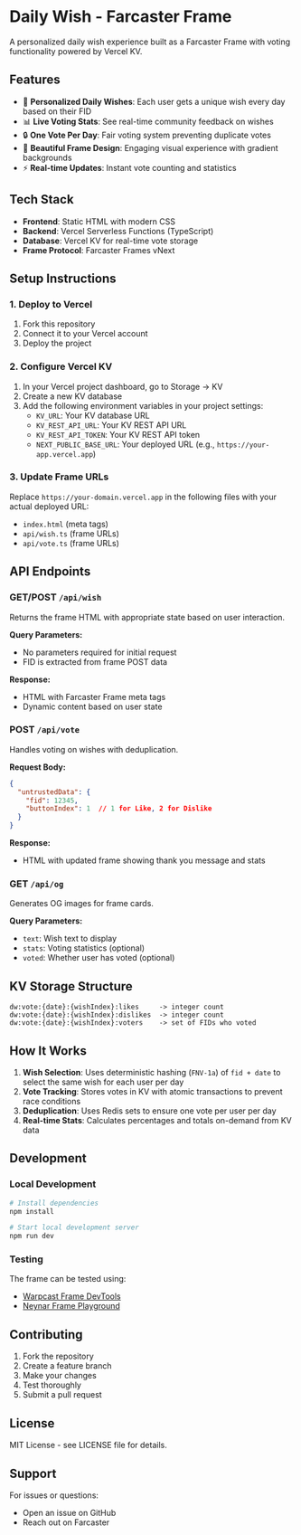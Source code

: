 # Daily Wish - Farcaster Frame

A personalized daily wish experience built as a Farcaster Frame with voting functionality powered by Vercel KV.

## Features

- 🎯 **Personalized Daily Wishes**: Each user gets a unique wish every day based on their FID
- 📊 **Live Voting Stats**: See real-time community feedback on wishes
- 🔒 **One Vote Per Day**: Fair voting system preventing duplicate votes
- 🎨 **Beautiful Frame Design**: Engaging visual experience with gradient backgrounds
- ⚡ **Real-time Updates**: Instant vote counting and statistics

## Tech Stack

- **Frontend**: Static HTML with modern CSS
- **Backend**: Vercel Serverless Functions (TypeScript)
- **Database**: Vercel KV for real-time vote storage
- **Frame Protocol**: Farcaster Frames vNext

## Setup Instructions

### 1. Deploy to Vercel

1. Fork this repository
2. Connect it to your Vercel account
3. Deploy the project

### 2. Configure Vercel KV

1. In your Vercel project dashboard, go to Storage → KV
2. Create a new KV database
3. Add the following environment variables in your project settings:
   - `KV_URL`: Your KV database URL
   - `KV_REST_API_URL`: Your KV REST API URL  
   - `KV_REST_API_TOKEN`: Your KV REST API token
   - `NEXT_PUBLIC_BASE_URL`: Your deployed URL (e.g., `https://your-app.vercel.app`)

### 3. Update Frame URLs

Replace `https://your-domain.vercel.app` in the following files with your actual deployed URL:
- `index.html` (meta tags)
- `api/wish.ts` (frame URLs)
- `api/vote.ts` (frame URLs)

## API Endpoints

### GET/POST `/api/wish`
Returns the frame HTML with appropriate state based on user interaction.

**Query Parameters:**
- No parameters required for initial request
- FID is extracted from frame POST data

**Response:**
- HTML with Farcaster Frame meta tags
- Dynamic content based on user state

### POST `/api/vote`
Handles voting on wishes with deduplication.

**Request Body:**
```json
{
  "untrustedData": {
    "fid": 12345,
    "buttonIndex": 1  // 1 for Like, 2 for Dislike
  }
}
```

**Response:**
- HTML with updated frame showing thank you message and stats

### GET `/api/og`
Generates OG images for frame cards.

**Query Parameters:**
- `text`: Wish text to display
- `stats`: Voting statistics (optional)
- `voted`: Whether user has voted (optional)

## KV Storage Structure

```
dw:vote:{date}:{wishIndex}:likes     -> integer count
dw:vote:{date}:{wishIndex}:dislikes  -> integer count  
dw:vote:{date}:{wishIndex}:voters    -> set of FIDs who voted
```

## How It Works

1. **Wish Selection**: Uses deterministic hashing (`FNV-1a`) of `fid + date` to select the same wish for each user per day
2. **Vote Tracking**: Stores votes in KV with atomic transactions to prevent race conditions
3. **Deduplication**: Uses Redis sets to ensure one vote per user per day
4. **Real-time Stats**: Calculates percentages and totals on-demand from KV data

## Development

### Local Development

```bash
# Install dependencies
npm install

# Start local development server
npm run dev
```

### Testing

The frame can be tested using:
- [Warpcast Frame DevTools](https://warpcast.com/~/developers/frames)
- [Neynar Frame Playground](https://neynar.com/frame-playground)

## Contributing

1. Fork the repository
2. Create a feature branch
3. Make your changes
4. Test thoroughly
5. Submit a pull request

## License

MIT License - see LICENSE file for details.

## Support

For issues or questions:
- Open an issue on GitHub
- Reach out on Farcaster